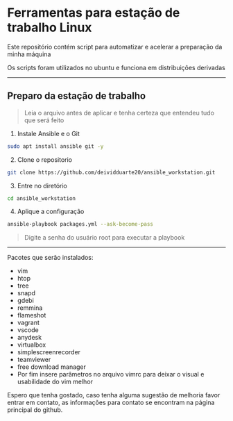 # Ferramentas para estação de trabalho Linux

Este repositório contém script para automatizar e acelerar a preparação da minha máquina


Os scripts foram utilizados no ubuntu e funciona em distribuições derivadas
___

## Preparo da estação de trabalho

> Leia o arquivo antes de aplicar e tenha certeza que entendeu tudo que será feito

1. Instale Ansible e o Git
```bash
sudo apt install ansible git -y
```
2. Clone o repositorio
```bash
git clone https://github.com/deividduarte20/ansible_workstation.git
```
3. Entre no diretório
```bash
cd ansible_workstation 
```
4. Aplique a configuração
```bash
ansible-playbook packages.yml --ask-become-pass
```

>Digite a senha do usuário root para executar a playbook
___

Pacotes que serão instalados:
- vim
- htop
- tree
- snapd
- gdebi
- remmina
- flameshot
- vagrant
- vscode
- anydesk
- virtualbox
- simplescreenrecorder
- teamviewer
- free download manager
- Por fim insere parâmetros no arquivo vimrc para deixar o visual e usabilidade do vim melhor


Espero que tenha gostado, caso tenha alguma sugestão de melhoria favor entrar em contato, as informações para contato se encontram na página principal do github.

